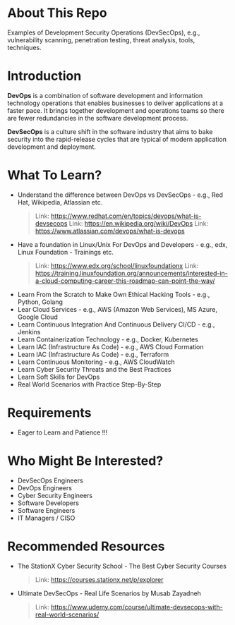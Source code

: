 # **About This Repo**
Examples of Development Security Operations (DevSecOps), e.g., vulnerability scanning, penetration testing, threat analysis, tools, techniques.

# **Introduction**

**DevOps** is a combination of software development and information technology operations that enables businesses to deliver applications at a faster pace. It brings together development and operations teams so there are fewer redundancies in the software development process.

**DevSecOps** is a culture shift in the software industry that aims to bake security into the rapid-release cycles that are typical of modern application development and deployment.

# **What To Learn?**
- Understand the difference between DevOps vs DevSecOps - e.g., Red Hat, Wikipedia, Atlassian etc.
  > Link: https://www.redhat.com/en/topics/devops/what-is-devsecops
  > Link: https://en.wikipedia.org/wiki/DevOps
  > Link: https://www.atlassian.com/devops/what-is-devops
- Have a foundation in Linux/Unix For DevOps and Developers - e.g., edx, Linux Foundation - Trainings etc.
  > Link: https://www.edx.org/school/linuxfoundationx
  > Link: https://training.linuxfoundation.org/announcements/interested-in-a-cloud-computing-career-this-roadmap-can-point-the-way/
- Learn From the Scratch to Make Own Ethical Hacking Tools - e.g., Python, Golang
- Lear Cloud Services - e.g., AWS (Amazon Web Services), MS Azure, Google Cloud
- Learn Continuous Integration And Continuous Delivery CI/CD - e.g., Jenkins
- Learn Containerization Technology - e.g., Docker, Kubernetes
- Learn IAC (Infrastructure As Code) - e.g., AWS Cloud Formation
- Learn IAC (Infrastructure As Code) - e.g., Terraform
- Learn Continuous Monitoring - e.g., AWS CloudWatch
- Learn Cyber Security Threats and the Best Practices
- Learn Soft Skills for DevOps
- Real World Scenarios with Practice Step-By-Step

# **Requirements**
- Eager to Learn and Patience !!!

# **Who Might Be Interested?**
- DevSecOps Engineers
- DevOps Engineers
- Cyber Security Engineers
- Software Developers
- Software Engineers
- IT Managers / CISO

# **Recommended Resources**
- The StationX Cyber Security School - The Best Cyber Security Courses
  > Link: https://courses.stationx.net/p/explorer
- Ultimate DevSecOps - Real Life Scenarios by Musab Zayadneh
  > Link: https://www.udemy.com/course/ultimate-devsecops-with-real-world-scenarios/
